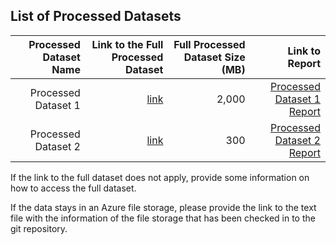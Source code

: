 ## List of Processed Datasets


| Processed Dataset Name | Link to the Full Processed Dataset   | Full Processed Dataset Size (MB)  | Link to Report |
| ---:| ---: | ---: | ---: |
| Processed Dataset 1 | [link](link/to/processed/dataset1) | 2,000 | [Processed Dataset 1 Report](link/to/report1)|
| Processed Dataset 2 | [link](link/to/processed/dataset2) | 300 | [Processed Dataset 2 Report](link/to/report2)|


If the link to the full dataset does not apply, provide some information on how to access the full dataset.

If the data stays in an Azure file storage, please provide the link to the text file with the information of the file storage that has been checked in to the git repository.
